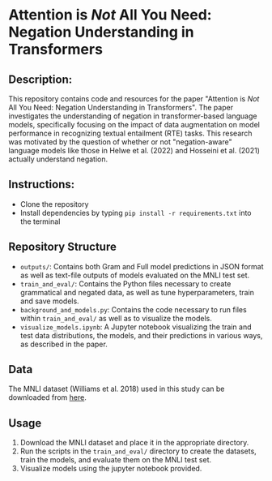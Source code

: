 # Attention is *Not* All You Need: Negation Understanding in Transformers

## Description:
This repository contains code and resources for the paper "Attention is *Not* All You Need: Negation Understanding in Transformers". The paper investigates the understanding of negation in transformer-based language models, specifically focusing on the impact of data augmentation on model performance in recognizing textual entailment (RTE) tasks. This research was motivated by the question of whether or not "negation-aware" language models like those in Helwe et al. (2022) and Hosseini et al. (2021) actually understand negation.

## Instructions:
- Clone the repository
- Install dependencies by typing `pip install -r requirements.txt` into the terminal

## Repository Structure
- `outputs/`: Contains both Gram and Full model predictions in JSON format as well as text-file outputs of models evaluated on the MNLI test set.
- `train_and_eval/`: Contains the Python files necessary to create grammatical and negated data, as well as tune hyperparameters, train and save models.
- `background_and_models.py`: Contains the code necessary to run files within `train_and_eval/` as well as to visualize the models.
- `visualize_models.ipynb`: A Jupyter notebook visualizing the train and test data distributions, the models, and their predictions in various ways, as described in the paper.

## Data
The MNLI dataset (Williams et al. 2018) used in this study can be downloaded from [here](https://cims.nyu.edu/~sbowman/multinli/).

## Usage
1. Download the MNLI dataset and place it in the appropriate directory.
2. Run the scripts in the `train_and_eval/` directory to create the datasets, train the models, and evaluate them on the MNLI test set.
3. Visualize models using the jupyter notebook provided.
